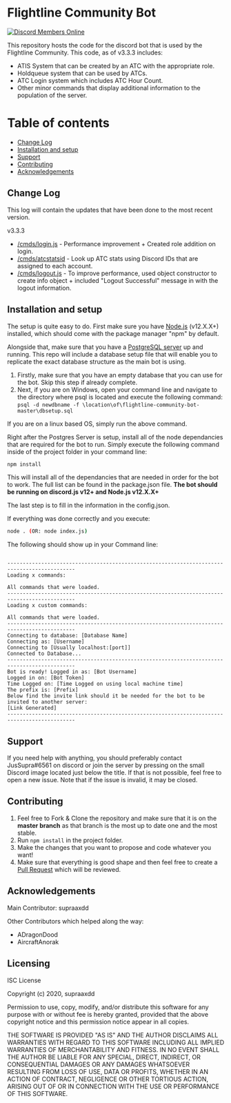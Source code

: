 # Flightline Community Bot                     

[![Discord Members Online](https://discordapp.com/api/guilds/593830690777333770/embed.png)](https://discord.gg/XDsWaZq)

This repository hosts the code for the discord bot that is used by the Flightline Community.
This code, as of v3.3.3 includes:

- ATIS System that can be created by an ATC with the appropriate role.
- Holdqueue system that can be used by ATCs.
- ATC Login system which includes ATC Hour Count.
- Other minor commands that display additional information to the population of the server.

# Table of contents

- [Change Log](https://github.com/supraaxdd/flightline-community-bot/#change-log)
- [Installation and setup](https://github.com/supraaxdd/flightline-community-bot/#installation-and-setup)
- [Support](https://github.com/supraaxdd/flightline-community-bot/#support)
- [Contributing](https://github.com/supraaxdd/flightline-community-bot/#contributing)
- [Acknowledgements](https://github.com/supraaxdd/flightline-community-bot/#acknowledgements)

## Change Log

This log will contain the updates that have been done to the most recent version.

v3.3.3

- [/cmds/login.js](https://github.com/supraaxdd/flightline-community-bot/blob/master/cmds/login.js) - Performance improvement + Created role addition on login.
- [/cmds/atcstatsid](https://github.com/supraaxdd/flightline-community-bot/blob/master/cmds/atcstatsid.js) - Look up ATC stats using Discord IDs that are assigned to each account.
- [/cmds/logout.js](https://github.com/supraaxdd/flightline-community-bot/blob/master/cmds/logout.js) - To improve performance, used object constructor to create info object + included "Logout Successful" message in with the logout information.

## Installation and setup

The setup is quite easy to do.
First make sure you have [Node.js](https://nodejs.org/en/) (v12.X.X+) installed, which should come with the package manager "npm" by default.

Alongside that, make sure that you have a [PostgreSQL server](https://www.postgresql.org/) up and running. This repo will include a database setup file that will enable you to replicate the exact database structure as the main bot is using.

1. Firstly, make sure that you have an empty database that you can use for the bot. Skip this step if already complete.
2. Next, if you are on Windows, open your command line and navigate to the directory where psql is located and execute the following  command: `psql -d newdbname -f \location\of\flightline-community-bot-master\dbsetup.sql`

If you are on a linux based OS, simply run the above command.
   
Right after the Postgres Server is setup, install all of the node dependancies that are required for the bot to run.
Simply execute the following command inside of the project folder in your command line:

```bash
npm install
```

This will install all of the dependancies that are needed in order for the bot to work. The full list can be found in the package.json file. **The bot should be running on discord.js v12+ and Node.js v12.X.X+**

The last step is to fill in the information in the config.json.

If everything was done correctly and you execute:
```bash
node . (OR: node index.js)
```

The following should show up in your Command line:

```

--------------------------------------------------------------------------------------------
Loading x commands:

All commands that were loaded.
--------------------------------------------------------------------------------------------
Loading x custom commands:

All commands that were loaded.
--------------------------------------------------------------------------------------------
Connecting to database: [Database Name]
Connecting as: [Username]
Connecting to [Usually localhost:[port]]
Connected to Database...
--------------------------------------------------------------------------------------------
Bot is ready! Logged in as: [Bot Username]
Logged in on: [Bot Token]
Time Logged on: [Time Logged on using local machine time]
The prefix is: [Prefix]
Below find the invite link should it be needed for the bot to be invited to another server:
[Link Generated]
--------------------------------------------------------------------------------------------
```


## Support

If you need help with anything, you should preferably contact JusSupra#6561 on discord or join the server by pressing on the small Discord image located just below the title. If that is not possible, feel free to open a new issue. Note that if the issue is invalid, it may be closed.

## Contributing

1. Feel free to Fork & Clone the repository and make sure that it is on the __master branch__ as that branch is the most up to date one and the most stable.
2. Run `npm install` in the project folder.
3. Make the changes that you want to propose and code whatever you want!
4. Make sure that everything is good shape and then feel free to create a [Pull Request](https://github.com/supraaxdd/flightline-community-bot/compare) which will be reviewed.

## Acknowledgements

Main Contributor: supraaxdd

Other Contributors which helped along the way:
- ADragonDood
- AircraftAnorak

## Licensing	

ISC License	

Copyright (c) 2020, supraaxdd	

Permission to use, copy, modify, and/or distribute this software for any purpose with or without fee is hereby granted, provided that the above	copyright notice and this permission notice appear in all copies.	

THE SOFTWARE IS PROVIDED "AS IS" AND THE AUTHOR DISCLAIMS ALL WARRANTIES WITH REGARD TO THIS SOFTWARE INCLUDING ALL IMPLIED WARRANTIES OF	MERCHANTABILITY AND FITNESS. IN NO EVENT SHALL THE AUTHOR BE LIABLE FOR	ANY SPECIAL, DIRECT, INDIRECT, OR CONSEQUENTIAL DAMAGES OR ANY DAMAGES WHATSOEVER RESULTING FROM LOSS OF USE, DATA OR PROFITS, WHETHER IN AN ACTION OF CONTRACT, NEGLIGENCE OR OTHER TORTIOUS ACTION, ARISING OUT OF OR IN CONNECTION WITH THE USE OR PERFORMANCE OF THIS SOFTWARE.
